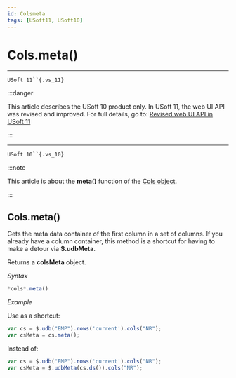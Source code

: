 ```yaml
---
id: Colsmeta
tags: [USoft11, USoft10]
---
```

# Cols.meta()



----

`USoft 11``{.vs_11}`


:::danger

This article describes the USoft 10 product only.
In USoft 11, the web UI API was revised and improved. For full details, go to:
[Revised web UI API in USoft 11](/Web_and_app_UIs/UDB_udb/Revised_web_UI_API_in_USoft_11.md)

:::

----

`USoft 10``{.vs_10}`


:::note

This article is about the **meta()** function of the [Cols object](/Web_and_app_UIs/UDB_Cols).

:::

## **Cols.meta()**

Gets the meta data container of the first column in a set of columns. If you already have a column container, this method is a shortcut for having to make a detour via **$.udbMeta**.

Returns a **colsMeta** object.

*Syntax*

```js
*cols*.meta()
```

*Example*

Use as a shortcut:

```js
var cs = $.udb("EMP").rows('current').cols("NR");
var csMeta = cs.meta();
```

Instead of:

```js
var cs = $.udb("EMP").rows('current').cols("NR");
var csMeta = $.udbMeta(cs.ds()).cols("NR");
```

 
